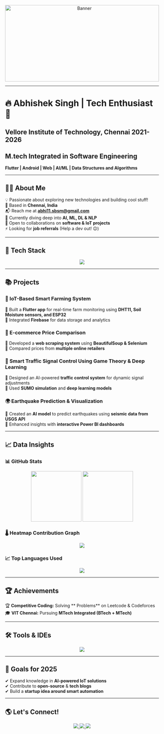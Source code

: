 <!-- Background Image -->
<div align="center">
  <img src="https://drive.google.com/uc?export=view&id=1IrxSaNFTAy_LcBPFbYv32nH3lViv0AHb" 
       alt="Banner" 
       style="width:100%; height:250px; object-fit:cover;" />
</div>

---

# 🔥 Abhishek Singh | Tech Enthusiast 🚀
## Vellore Institute of Technology, Chennai             2021-2026
## M.tech Integrated in Software Engineering
**Flutter | Android | Web | AI/ML | Data Structures and Algorithms**  

---

## 👨‍💻 About Me  
💡 Passionate about exploring new technologies and building cool stuff!  
📍 Based in **Chennai, India**  
📬 Reach me at **[abhi11.sbsm@gmail.com](mailto:abhi11.sbsm@gmail.com)**  
🧠 Currently diving deep into **AI, ML, DL & NLP**  
🤝 Open to collaborations on **software & IoT projects**  
⚡ Looking for **job referrals** (Help a dev out! 😉)  

---

## 🚀 Tech Stack  

<div align="center">  
  <img src="https://skillicons.dev/icons?i=dart,flutter,java,python,js,html,css,react,nextjs,nodejs,express,mongodb,mysql,firebase,flask,docker,linux,git,arduino" />
</div>  

---

## 📚 Projects  

### 🌿 IoT-Based Smart Farming System  
🔹 Built a **Flutter app** for real-time farm monitoring using **DHT11, Soil Moisture sensors, and ESP32**  
🔹 Integrated **Firebase** for data storage and analytics  

### 🛒 E-commerce Price Comparison  
🔹 Developed a **web scraping system** using **BeautifulSoup & Selenium**  
🔹 Compared prices from **multiple online retailers**  

### 🚦 Smart Traffic Signal Control Using Game Theory & Deep Learning  
🔹 Designed an AI-powered **traffic control system** for dynamic signal adjustments  
🔹 Used **SUMO simulation** and **deep learning models**  

### 🌍 Earthquake Prediction & Visualization  
🔹 Created an **AI model** to predict earthquakes using **seismic data from USGS API**  
🔹 Enhanced insights with **interactive Power BI dashboards**  

---

## 📈 Data Insights  

### 📊 **GitHub Stats**  
<p align="center">
  <img src="https://github-readme-stats.vercel.app/api?username=abhishek-7-singh&show_icons=true&theme=tokyonight" height="165" />
  <img src="https://github-readme-streak-stats.herokuapp.com/?user=abhishek-7-singh&theme=radical" height="165" />
</p> 

### 🌡️ **Heatmap Contribution Graph**  
<p align="center">
  <img src="https://github-readme-activity-graph.vercel.app/graph?username=abhishek-7-singh&theme=tokyo-night" />
</p>

### 📈 **Top Languages Used**  
<p align="center">
  <img src="https://github-readme-stats.vercel.app/api/top-langs/?username=abhishek-7-singh&layout=compact&theme=tokyonight" />
</p>   

---

## 🏆 Achievements  
  
🏆 **Competitive Coding:** Solving ** Problems** on Leetcode & Codeforces  
🎓 **VIT Chennai:** Pursuing **MTech Integrated (BTech + MTech)**  

---

## 🛠️ Tools & IDEs  

<div align="center">
  <img src="https://skillicons.dev/icons?i=vscode,androidstudio,git,github,figma" />
</div>

---

## 🎯 Goals for 2025  

✔ Expand knowledge in **AI-powered IoT solutions**  
✔ Contribute to **open-source** & **tech blogs**  
✔ Build a **startup idea around smart automation**  

---

## 🌎 Let's Connect!  

<p align="center">
  <a href="https://github.com/abhishek-7-singh">
    <img src="https://img.shields.io/github/followers/abhishek-7-singh?logo=github&style=for-the-badge&color=00FFFF" />
  </a>  
  <a href="https://linkedin.com/in/abhishek-singh-052b24220">
    <img src="https://img.shields.io/badge/LinkedIn-Connect-blue?style=for-the-badge&logo=linkedin&color=00FFFF" />
  </a>  
  <a href="https://x.com/Abhishek_28_9">
    <img src="https://img.shields.io/badge/Twitter-Follow-blue?style=for-the-badge&logo=twitter&color=00FFFF" />
  </a>  
</p>  
